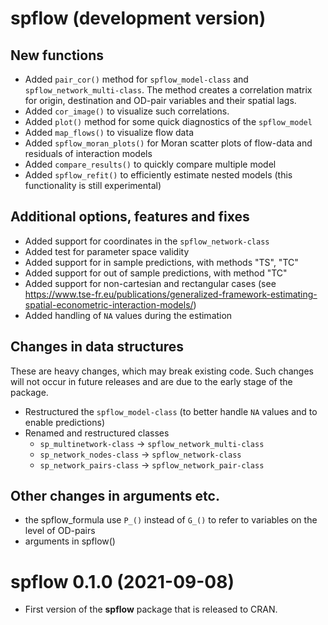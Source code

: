 # spflow (development version)

## New functions

* Added `pair_cor()` method for `spflow_model-class` and `spflow_network_multi-class`. The method creates a correlation matrix for origin, destination and OD-pair variables and their spatial lags.
* Added `cor_image()` to visualize such correlations.
* Added `plot()` method for some quick diagnostics of the `spflow_model`
* Added `map_flows()` to visualize flow data
* Added `spflow_moran_plots()` for Moran scatter plots of flow-data and residuals of interaction models 
* Added `compare_results()` to quickly compare multiple model
* Added `spflow_refit()` to efficiently estimate nested models (this functionality is still experimental)

## Additional options, features and fixes

* Added support for coordinates in the `spflow_network-class`
* Added test for parameter space validity
* Added support for in sample predictions, with methods "TS", "TC"
* Added support for out of sample predictions, with method "TC"
* Added support for non-cartesian and rectangular cases (see <https://www.tse-fr.eu/publications/generalized-framework-estimating-spatial-econometric-interaction-models/>)
* Added handling of `NA` values during the estimation

## Changes in data structures

These are heavy changes, which may break existing code.
Such changes will not occur in future releases and are due to the early stage of the package.

* Restructured the `spflow_model-class` (to better handle `NA` values and to enable predictions)
* Renamed and restructured classes
  * `sp_multinetwork-class` -> `spflow_network_multi-class`
  * `sp_network_nodes-class` -> `spflow_network-class`
  * `sp_network_pairs-class` -> `spflow_network_pair-class`

## Other changes in arguments etc.

* the spflow_formula use `P_()` instead of `G_()` to refer to variables on the level of OD-pairs
* arguments in spflow()


# spflow 0.1.0 (2021-09-08)

* First version of the **spflow** package that is released to CRAN.
